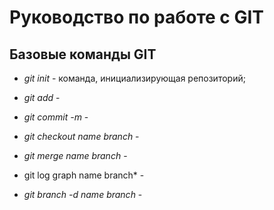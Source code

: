 # Руководство по работе с GIT

## Базовые команды GIT

* *git init* - команда, инициализирующая репозиторий;

 * *git add* - 

 * *git commit -m* - 

 * *git checkout name branch* - 

 * *git merge name branch* - 

 * git log graph name branch* - 

 * *git branch -d name branch* - 